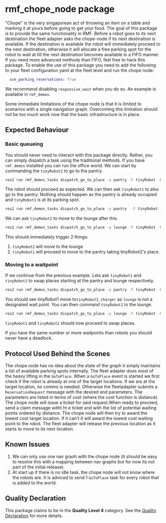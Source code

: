# rmf\_chope\_node package

"Chope" is the very singaporean act of throwing an item on a table and marking it at yours before going to get your food. The goal of this package is to provide the same functionality in RMF.
Before a robot goes to its next destination the fleet adapter asks the chope-node if its next destination is available. If the destination is available the robot will immediately proceed to the next destination, otherwise it will allocate a free parking spot for the robot to wait at till the next destination becomes available in a FIFO manner. If you need more advanced methods than FIFO, feel free to hack this package. To enable the use of this package you need to add the following to your fleet configuration yaml at the fleet level and run the chope node:
```yaml
  use_parking_reservations: True
```
We recommend disabling `responsive_wait` when you do so. An example is available in `rmf_demos`.

Some immediate limitations of the chope node is that it is limited to scenarios with a single navigation graph. Overcoming this limitation should not be too much work now that the basic infrastructure is in place.

## Expected Behaviour

### Basic queueing
You should never need to interact with this package directly. Rather, you can simply dispatch a task using the traditional methods. If you have `rmf_demos` installed you can run the
office world. We can start by commanding the `tinyRobot2` to go to the pantry.
```bash
ros2 run rmf_demos_tasks dispatch_go_to_place -p pantry -F tinyRobot -R tinyRobot2 --use_sim_time
```
The robot should proceed as expected. We can then ask `tinyRobot1` to also go to the pantry. Nothing should happen as the pantry is already occupied and `tinyRobot1` is at its parking spot.
```bash
ros2 run rmf_demos_tasks dispatch_go_to_place -p pantry  -F tinyRobot -R tinyRobot1 --use_sim_time
```
We can ask `tinyRobot2` to move to the lounge after this.
```bash
ros2 run rmf_demos_tasks dispatch_go_to_place -p lounge -F tinyRobot -R tinyRobot2 --use_sim_time
```
This should immediately trigger 2 things:
1. `tinyRobot2` will move to the lounge
2. `tinyRobot1` will proceed to move to the pantry taking tinyRobot2's place.

### Moving to a waitpoint
If we continue from the previous example. Lets ask `tinyRobot1` and `tinyRobot2` to swap places starting at the pantry and lounge respectively.
```bash
ros2 run rmf_demos_tasks dispatch_go_to_place -p pantry -F tinyRobot -R tinyRobot1 --use_sim_time
```
You should see tinyRobot1 move to`tinyRobot2_charger` as `lounge` is not a designated wait point. You can then command `tinyRobot2` to the lounge.
```bash
ros2 run rmf_demos_tasks dispatch_go_to_place -p lounge -F tinyRobot -R tinyRobot2 --use_sim_time
```
`tinyRobot1` and `tinyRobot2` should now proceed to swap places.

If you have the same number or more waitpoints than robots you should never have a deadlock.

## Protocol Used Behind the Scenes

The chope node has no idea about the state of the graph it simply maintains a list of available parking spots internally. The fleet adapter does most of the heavy lifting in the `GoToPlace`. When a `GoToPlace` event is started we first check if the robot is already at one of the target locations. If we are at the target location, no comms is needed. Otherwise the fleetadapter submits a `ReservationRequest` message with the desired end parameters.  The parameters are listed in terms of cost (where the cost function is distance). The chope node will issue a ticket for said request.When ready to proceed, send a claim message witht ht e ticket and with the list of potential waiting points ordered by distance. The chope node will then try to award the lowest cost target location. If it can't it will award the lowest cost waiting point to the robot. The fleet adapter will release the previous location as it starts to move to its next location.

## Known Issues
1. We can only use one nav graoh with the chope node (it should be easy to resolve this with a mapping between nav graphs but for now its not part of the initial release).
2. At start up if there is no idle task, the chope node will not know where the robots are. It is adviced to send 1 `GoToPlace` task for every robot that is added to the world.

## Quality Declaration

This package claims to be in the **Quality Level 4** category. See the [Quality Declaration](QUALITY_DECLARATION.md) for more details.
